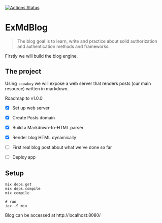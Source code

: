 [![Actions Status](https://github.com/dcdourado/ex_md_blog/workflows/Elixir%20CI/badge.svg)](https://github.com/dcdourado/ex_md_blog/actions/workflows/elixir-ci.yml)

# ExMdBlog

> The blog goal is to learn, write and practice about solid authorization and authentication methods and frameworks.

Firstly we will build the blog engine.
## The project

Using `:cowboy` we will expose a web server that renders posts (our main resource) written in markdown.

Roadmap to v1.0.0

- [x] Set up web server
- [x] Create Posts domain
- [x] Build a Markdown-to-HTML parser
- [x] Render blog HTML dynamically
- [ ] First real blog post about what we've done so far
- [ ] Deploy app


## Setup

```shell
mix deps.get
mix deps.compile
mix compile

# run
iex -S mix
```

Blog can be accessed at http://localhost:8080/
